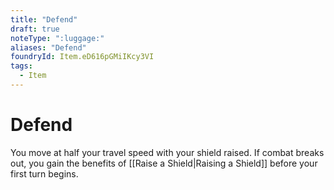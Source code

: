```yaml
---
title: "Defend"
draft: true
noteType: ":luggage:"
aliases: "Defend"
foundryId: Item.eD616pGMiIKcy3VI
tags:
  - Item
---
```


# Defend

You move at half your travel speed with your shield raised. If combat breaks out, you gain the benefits of [[Raise a Shield|Raising a Shield]] before your first turn begins.
